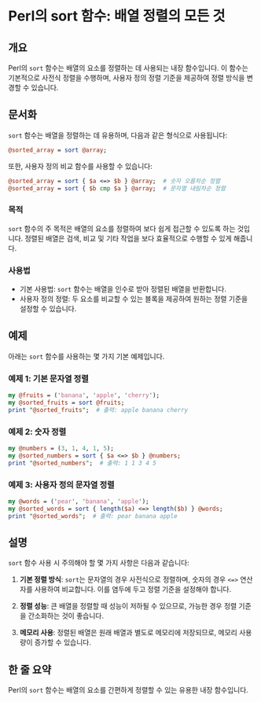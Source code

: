 <!--
Meta Description: # Perl의 sort 함수: 배열 정렬의 모든 것 ## 개요 Perl의 `sort` 함수는 배열의 요소를 정렬하는 데 사용되는 내장 함수입니다. 이 함수는 기본적으로 사전식 정렬을 수행하며, 사용자 정의 정렬 기준을 제공하여 정렬 방식을 변경할 수 있습니다. ## 문...
Meta Keywords: sort, 함수는, perl, 요소를, 사용자
-->

# Perl의 sort 함수: 배열 정렬의 모든 것

## 개요
Perl의 `sort` 함수는 배열의 요소를 정렬하는 데 사용되는 내장 함수입니다. 이 함수는 기본적으로 사전식 정렬을 수행하며, 사용자 정의 정렬 기준을 제공하여 정렬 방식을 변경할 수 있습니다.

## 문서화
`sort` 함수는 배열을 정렬하는 데 유용하며, 다음과 같은 형식으로 사용됩니다:

```perl
@sorted_array = sort @array;
```

또한, 사용자 정의 비교 함수를 사용할 수 있습니다:

```perl
@sorted_array = sort { $a <=> $b } @array;  # 숫자 오름차순 정렬
@sorted_array = sort { $b cmp $a } @array;  # 문자열 내림차순 정렬
```

### 목적
`sort` 함수의 주 목적은 배열의 요소를 정렬하여 보다 쉽게 접근할 수 있도록 하는 것입니다. 정렬된 배열은 검색, 비교 및 기타 작업을 보다 효율적으로 수행할 수 있게 해줍니다.

### 사용법
- 기본 사용법: `sort` 함수는 배열을 인수로 받아 정렬된 배열을 반환합니다.
- 사용자 정의 정렬: 두 요소를 비교할 수 있는 블록을 제공하여 원하는 정렬 기준을 설정할 수 있습니다.

## 예제
아래는 `sort` 함수를 사용하는 몇 가지 기본 예제입니다.

### 예제 1: 기본 문자열 정렬
```perl
my @fruits = ('banana', 'apple', 'cherry');
my @sorted_fruits = sort @fruits;
print "@sorted_fruits";  # 출력: apple banana cherry
```

### 예제 2: 숫자 정렬
```perl
my @numbers = (3, 1, 4, 1, 5);
my @sorted_numbers = sort { $a <=> $b } @numbers;
print "@sorted_numbers";  # 출력: 1 1 3 4 5
```

### 예제 3: 사용자 정의 문자열 정렬
```perl
my @words = ('pear', 'banana', 'apple');
my @sorted_words = sort { length($a) <=> length($b) } @words;
print "@sorted_words";  # 출력: pear banana apple
```

## 설명
`sort` 함수 사용 시 주의해야 할 몇 가지 사항은 다음과 같습니다:

1. **기본 정렬 방식**: `sort`는 문자열의 경우 사전식으로 정렬하며, 숫자의 경우 `<=>` 연산자를 사용하여 비교합니다. 이를 염두에 두고 정렬 기준을 설정해야 합니다.
   
2. **정렬 성능**: 큰 배열을 정렬할 때 성능이 저하될 수 있으므로, 가능한 경우 정렬 기준을 간소화하는 것이 좋습니다.

3. **메모리 사용**: 정렬된 배열은 원래 배열과 별도로 메모리에 저장되므로, 메모리 사용량이 증가할 수 있습니다.

## 한 줄 요약
Perl의 `sort` 함수는 배열의 요소를 간편하게 정렬할 수 있는 유용한 내장 함수입니다.